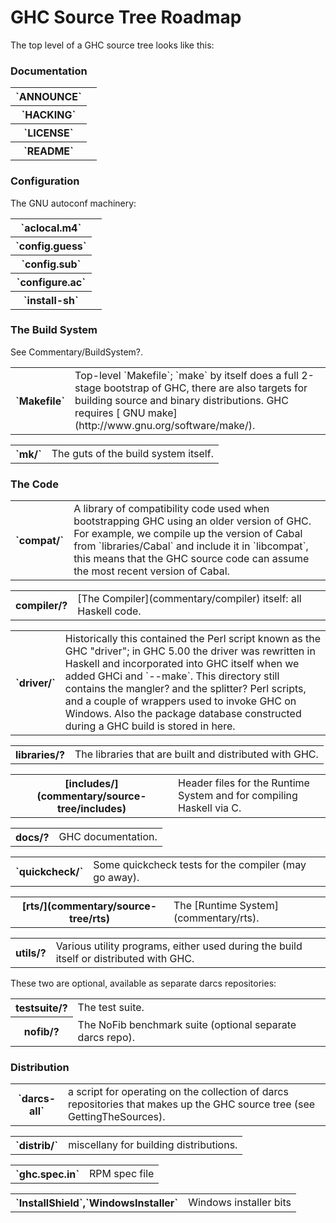 # GHC Source Tree Roadmap



The top level of a GHC source tree looks like this:


### Documentation


<table><tr><th>`ANNOUNCE`</th>
<td>
</td></tr>
<tr><th>`HACKING`</th>
<td>
</td></tr>
<tr><th>`LICENSE`</th>
<td>
</td></tr>
<tr><th>`README`</th>
<td>
</td></tr></table>


### Configuration



The GNU autoconf machinery:


<table><tr><th>`aclocal.m4`</th>
<td>
</td></tr>
<tr><th>`config.guess`</th>
<td>
</td></tr>
<tr><th>`config.sub`</th>
<td>
</td></tr>
<tr><th>`configure.ac`</th>
<td>
</td></tr>
<tr><th>`install-sh`</th>
<td>
</td></tr></table>


### The Build System



See Commentary/BuildSystem?.


<table><tr><th>`Makefile`</th>
<td>
Top-level `Makefile`; `make` by itself does a full 2-stage
bootstrap of GHC, there are also targets for building source and
binary distributions.  GHC requires
[ GNU make](http://www.gnu.org/software/make/).
</td></tr></table>


<table><tr><th>`mk/`</th>
<td>
The guts of the build system itself.
</td></tr></table>


### The Code


<table><tr><th>`compat/`</th>
<td>
A library of compatibility code used when bootstrapping GHC using an
older version of GHC.  For example, we compile up the version of
Cabal from `libraries/Cabal` and include it in `libcompat`,
this means that the GHC source code can assume the most recent
version of Cabal.
</td></tr></table>


<table><tr><th>compiler/?</th>
<td>
[The Compiler](commentary/compiler) itself: all Haskell code.
</td></tr></table>


<table><tr><th>`driver/`</th>
<td>
Historically this contained the Perl script known as the GHC
"driver"; in GHC 5.00 the driver was rewritten in Haskell and
incorporated into GHC itself when we added GHCi and `--make`.
This directory still contains the mangler?
and the splitter? Perl scripts, and a couple
of wrappers used to invoke GHC on Windows.  Also the package
database constructed during a GHC build is stored in here.
</td></tr></table>


<table><tr><th>libraries/?</th>
<td>
The libraries that are built and distributed with GHC.
</td></tr></table>


<table><tr><th>[includes/](commentary/source-tree/includes)</th>
<td>
Header files for the Runtime System and for compiling Haskell via C.
</td></tr></table>


<table><tr><th>docs/?</th>
<td>
GHC documentation.
</td></tr></table>


<table><tr><th>`quickcheck/`</th>
<td>
Some quickcheck tests for the compiler (may go away).
</td></tr></table>


<table><tr><th>[rts/](commentary/source-tree/rts)</th>
<td>
The [Runtime System](commentary/rts).
</td></tr></table>


<table><tr><th>utils/?</th>
<td>
Various utility programs, either used during the build itself or
distributed with GHC.
</td></tr></table>



These two are optional, available as separate darcs repositories:


<table><tr><th>testsuite/?</th>
<td>
The test suite.
</td></tr>
<tr><th>nofib/?</th>
<td>
The NoFib benchmark suite (optional separate darcs repo).
</td></tr></table>


### Distribution


<table><tr><th>`darcs-all`</th>
<td>
a script for operating on the collection of darcs
repositories that makes up the GHC source tree (see GettingTheSources).
</td></tr></table>


<table><tr><th>`distrib/`</th>
<td>
miscellany for building distributions.
</td></tr></table>


<table><tr><th>`ghc.spec.in`</th>
<td>
RPM spec file
</td></tr></table>


<table><tr><th>`InstallShield`,`WindowsInstaller`</th>
<td>
Windows installer bits
</td></tr></table>



